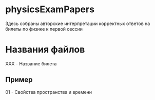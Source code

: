 # physicsExamPapers
Здесь собраны авторские интерпретации корректных ответов на билеты по физике к первой сессии

# Названия файлов
XXX - Название билета

## Пример

01 - Свойства пространства и времени
